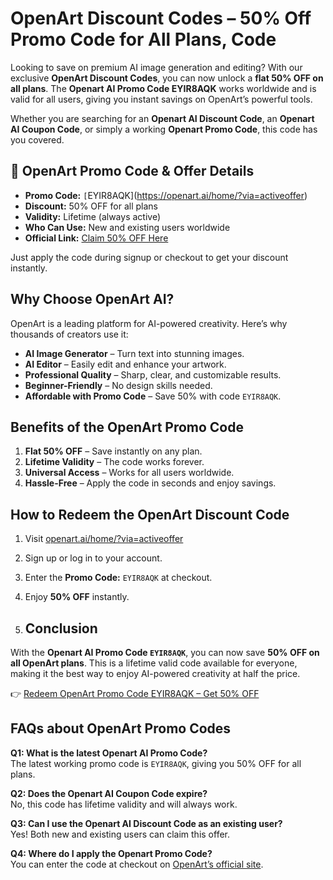 # OpenArt Discount Codes – 50% Off Promo Code for All Plans, Code  

Looking to save on premium AI image generation and editing? With our exclusive **OpenArt Discount Codes**, you can now unlock a **flat 50% OFF on all plans**. The **Openart AI Promo Code EYIR8AQK** works worldwide and is valid for all users, giving you instant savings on OpenArt’s powerful tools.  

Whether you are searching for an **Openart AI Discount Code**, an **Openart AI Coupon Code**, or simply a working **Openart Promo Code**, this code has you covered.  


## 🎁 OpenArt Promo Code & Offer Details  

- **Promo Code:**  `[`EYIR8AQK](https://openart.ai/home/?via=activeoffer)    
- **Discount:** 50% OFF for all plans  
- **Validity:** Lifetime (always active)  
- **Who Can Use:** New and existing users worldwide  
- **Official Link:** [Claim 50% OFF Here](https://openart.ai/home/?via=activeoffer)  

Just apply the code during signup or checkout to get your discount instantly.  



## Why Choose OpenArt AI?  

OpenArt is a leading platform for AI-powered creativity. Here’s why thousands of creators use it:  

- **AI Image Generator** – Turn text into stunning images.  
- **AI Editor** – Easily edit and enhance your artwork.  
- **Professional Quality** – Sharp, clear, and customizable results.  
- **Beginner-Friendly** – No design skills needed.  
- **Affordable with Promo Code** – Save 50% with code `EYIR8AQK`.  

## Benefits of the OpenArt Promo Code  

1. **Flat 50% OFF** – Save instantly on any plan.  
2. **Lifetime Validity** – The code works forever.  
3. **Universal Access** – Works for all users worldwide.  
4. **Hassle-Free** – Apply the code in seconds and enjoy savings.  


## How to Redeem the OpenArt Discount Code  

1. Visit [openart.ai/home/?via=activeoffer](https://openart.ai/home/?via=activeoffer)  
2. Sign up or log in to your account.  
3. Enter the **Promo Code:** `EYIR8AQK` at checkout.  
4. Enjoy **50% OFF** instantly.

5. ## Conclusion  

With the **Openart AI Promo Code `EYIR8AQK`**, you can now save **50% OFF on all OpenArt plans**. This is a lifetime valid code available for everyone, making it the best way to enjoy AI-powered creativity at half the price.  

👉 [Redeem OpenArt Promo Code EYIR8AQK – Get 50% OFF](https://openart.ai/home/?via=activeoffer)  



## FAQs about OpenArt Promo Codes  

**Q1: What is the latest Openart AI Promo Code?**  
The latest working promo code is `EYIR8AQK`, giving you 50% OFF for all plans.  

**Q2: Does the Openart AI Coupon Code expire?**  
No, this code has lifetime validity and will always work.  

**Q3: Can I use the Openart AI Discount Code as an existing user?**  
Yes! Both new and existing users can claim this offer.  

**Q4: Where do I apply the Openart Promo Code?**  
You can enter the code at checkout on [OpenArt’s official site](https://openart.ai/home/?via=activeoffer).  



